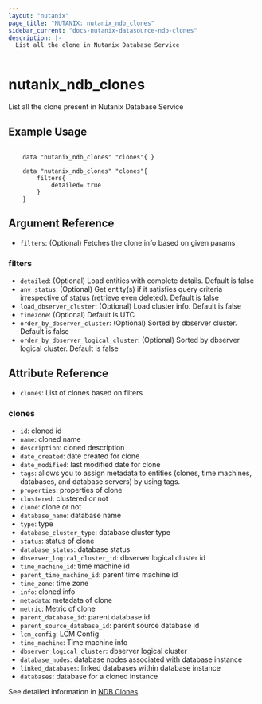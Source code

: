 ```yaml
---
layout: "nutanix"
page_title: "NUTANIX: nutanix_ndb_clones"
sidebar_current: "docs-nutanix-datasource-ndb-clones"
description: |-
  List all the clone in Nutanix Database Service
---
```


# nutanix_ndb_clones

List all the clone present in Nutanix Database Service

## Example Usage

```hcl

    data "nutanix_ndb_clones" "clones"{ }

    data "nutanix_ndb_clones" "clones"{
        filters{
            detailed= true
        }
    }

```

## Argument Reference

* `filters`: (Optional) Fetches the clone info based on given params

### filters

* `detailed`: (Optional) Load entities with complete details. Default is false
* `any_status`: (Optional) Get entity(s) if it satisfies query criteria irrespective of status (retrieve even deleted). Default is false
* `load_dbserver_cluster`: (Optional) Load cluster info. Default is false
* `timezone`: (Optional) Default is UTC
* `order_by_dbserver_cluster`: (Optional) Sorted by dbserver cluster. Default is false
* `order_by_dbserver_logical_cluster`: (Optional) Sorted by dbserver logical cluster.  Default is false


## Attribute Reference

* `clones`: List of clones based on filters

### clones

* `id`: cloned id 
* `name`: cloned name
* `description`: cloned description
* `date_created`: date created for clone
* `date_modified`: last modified date for clone
* `tags`: allows you to assign metadata to entities (clones, time machines, databases, and database servers) by using tags.
* `properties`: properties of clone
* `clustered`: clustered or not
* `clone`: clone or not
* `database_name`: database name
* `type`: type 
* `database_cluster_type`: database cluster type
* `status`: status of clone
* `database_status`: database status 
* `dbserver_logical_cluster_id`: dbserver logical cluster id
* `time_machine_id`: time machine id
* `parent_time_machine_id`: parent time machine id
* `time_zone`: time zone
* `info`: cloned info 
* `metadata`: metadata of clone
* `metric`: Metric of clone
* `parent_database_id`: parent database id
* `parent_source_database_id`: parent source database id
* `lcm_config`: LCM Config
* `time_machine`: Time machine info
* `dbserver_logical_cluster`: dbserver logical cluster 
* `database_nodes`: database nodes associated with database instance 
* `linked_databases`: linked databases within database instance
* `databases`: database for a cloned instance


See detailed information in [NDB Clones](https://www.nutanix.dev/api_references/ndb/#/fc568988b42e5-get-a-list-of-all-clones).